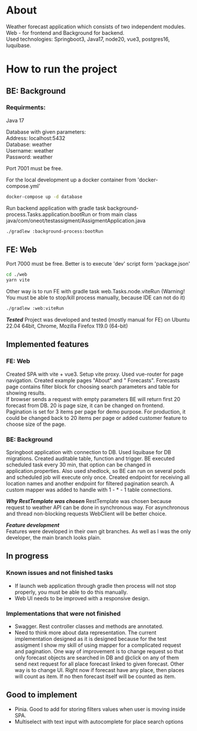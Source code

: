 # About

Weather forecast application which consists of two independent modules. Web - for frontend and Background for backend.  
Used technologies: Springboot3, Java17, node20, vue3, postgres16, luquibase.

# How to run the project

## BE: Background

### Requirments:

Java 17

Database with given parameters:  
Address: localhost:5432  
Database: weather  
Username: weather   
Password: weather

Port 7001 must be free.

For the local development up a docker container from 'docker-compose.yml'

```bash
docker-compose up -d database
```

Run backend application with gradle task background-process.Tasks.application.bootRun or from main class
java/com/oneot/testassigment/AssigmentApplication.java

```bash
./gradlew :background-process:bootRun
```

## FE: Web

Port 7000 must be free.
Better is to execute 'dev' script form 'package.json'

```bash
cd ./web
yarn vite
```

Other way is to run FE with gradle task web.Tasks.node.viteRun (Warning! You must be able to stop/kill process manually,
because IDE can not do it)
```bash
./gradlew :web:viteRun
```

**_Tested_**
Project was developed and tested (mostly manual for FE) on Ubuntu 22.04 64bit, Chrome, Mozilla Firefox 119.0 (64-bit) 

## Implemented features

### FE: Web

Created SPA with vite + vue3. Setup vite proxy. Used vue-router for page navigation. Created example pages "About" and "
Forecasts". Forecasts page contains filter block for choosing search parameters and table for showing results.  
If browser sends a request with empty parameters BE will return first 20 forecast from DB. 20 is page size, it can be changed
on frontend. Pagination is set for 3 items per page for demo purpose. For production, it could be changed back to 20
items per page or added customer feature to choose size of the page.

### BE: Background

Springboot application with connection to DB. Used liquibase for DB migrations. Created auditable table, function and
trigger. BE executed scheduled task every 30 min, that option can be changed in application.properties. Also used
shedlock, so BE can run on several pods and scheduled job will execute only once. Created endpoint for receiving all
location names and another endpoint for filtered pagination search. A custom mapper was added to handle with 1 - * - 1
table connections.

**_Why RestTemplate was chosen_**
RestTemplate was chosen because request to weather API can be done in synchronous way. For asynchronous and thread
non-blocking requests WebClient will be better choice.

**_Feature development_**  
Features were developed in their own git branches. As well as I was the only developer, the main branch looks plain.

## In progress

### Known issues and not finished tasks

- If launch web application through gradle then process will not stop properly, you must be able to do this manually.
- Web UI needs to be improved with a responsive design.

### Implementations that were not finished

- Swagger. Rest controller classes and methods are annotated.
- Need to think more about data representation. The current implementation designed as it is designed because for the test assigment I show my skill of using mapper for a complicated request and
  pagination. One way of improvement is to change request so that only forecast objects are searched in DB and @click on
  any of them send next request for all place forecast linked to given forecast. Other way is to change UI. Right now if
  forecast have any place, then places will count as item. If no then forecast itself will be counted as item.

## Good to implement

- Pinia. Good to add for storing filters values when user is moving inside SPA.
- Multiselect with text input with autocomplete for place search options 
